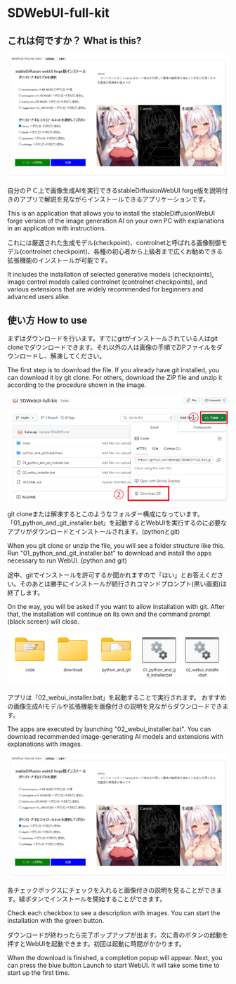# SDWebUI-full-kit


## これは何ですか？ What is this?

![スクリーンショット](./screenshot.png)

自分のＰＣ上で画像生成AIを実行できるstableDiffusionWebUI forge版を説明付きのアプリで解説を見ながらインストールできるアプリケーションです。

This is an application that allows you to install the stableDiffusionWebUI forge version of the image generation AI on your own PC with explanations in an application with instructions.

これには厳選された生成モデル(checkpoint)、controlnetと呼ばれる画像制御モデル(controlnet checkpoint)、各種の初心者から上級者まで広くお勧めできる拡張機能のインストールが可能です。

It includes the installation of selected generative models (checkpoints), image control models called controlnet (controlnet checkpoints), and various extensions that are widely recommended for beginners and advanced users alike.

## 使い方 How to use
まずはダウンロードを行います。すでにgitがインストールされている人はgit cloneでダウンロードできます。それ以外の人は画像の手順でZIPファイルをダウンロードし、解凍してください。

The first step is to download the file. If you already have git installed, you can download it by git clone. For others, download the ZIP file and unzip it according to the procedure shown in the image.

![ダウンロード](download.png)

git cloneまたは解凍するとこのようなフォルダー構成になっています。「01_python_and_git_installer.bat」を起動するとWebUIを実行するのに必要なアプリがダウンロードとインストールされます。(pythonとgit)

When you git clone or unzip the file, you will see a folder structure like this. Run "01_python_and_git_installer.bat" to download and install the apps necessary to run WebUI. (python and git)

途中、gitでインストールを許可するか聞かれますので「はい」とお答えください。そのあとは勝手にインストールが続行されコマンドプロンプト(黒い画面)は終了します。

On the way, you will be asked if you want to allow installation with git. After that, the installation will continue on its own and the command prompt (black screen) will close.

![インストールの実行](install.png)

アプリは「02_webui_installer.bat」を起動することで実行されます。
おすすめの画像生成AIモデルや拡張機能を画像付きの説明を見ながらダウンロードできます。

The apps are executed by launching "02_webui_installer.bat".
You can download recommended image-generating AI models and extensions with explanations with images.

![スクリーンショット](./screenshot.png)

各チェックボックスにチェックを入れると画像付きの説明を見ることができます。緑ボタンでインストールを開始することができます。

Check each checkbox to see a description with images. You can start the installation with the green button.

ダウンロードが終わったら完了ポップアップが出ます。次に青のボタンの起動を押すとWebUIを起動できます。初回は起動に時間がかかります。

When the download is finished, a completion popup will appear. Next, you can press the blue button Launch to start WebUI. It will take some time to start up the first time.
